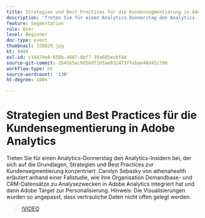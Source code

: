 ```yaml
---
title: Strategien und Best Practices für die Kundensegmentierung in Adobe Analytics
description: 'Treten Sie für einen Analytics-Donnerstag den Analytics-Insidern bei, der sich auf die Grundlagen, Strategien und Best Practices zur Kundensegmentierung konzentriert. Carolyn Sebasky von athenahealth erläutert anhand einer Fallstudie, wie ihre Organisation Demandbase- und CRM-Datensätze zu Analysezwecken in Adobe Analytics integriert hat und dann Adobe Target zur Personalisierung. Hinweis: Die Visualisierungen wurden so angepasst, dass vertrauliche Daten nicht offen gelegt werden.'
feature: Segmentation
role: User
level: Beginner
doc-type: event
thumbnail: 338829.jpg
kt: 9404
exl-id: c14474e8-658b-4607-8bf7-39a685ecbf4d
source-git-commit: 2b45b5ec9d56df1b5ae831473ffabae48d42c790
workflow-type: ht
source-wordcount: '130'
ht-degree: 100%

---
```


# Strategien und Best Practices für die Kundensegmentierung in Adobe Analytics

Treten Sie für einen Analytics-Donnerstag den Analytics-Insidern bei, der sich auf die Grundlagen, Strategien und Best Practices zur Kundensegmentierung konzentriert. Carolyn Sebasky von athenahealth erläutert anhand einer Fallstudie, wie ihre Organisation Demandbase- und CRM-Datensätze zu Analysezwecken in Adobe Analytics integriert hat und dann Adobe Target zur Personalisierung. Hinweis: Die Visualisierungen wurden so angepasst, dass vertrauliche Daten nicht offen gelegt werden.

>[!VIDEO](https://video.tv.adobe.com/v/338829/?quality=12&learn=on)
